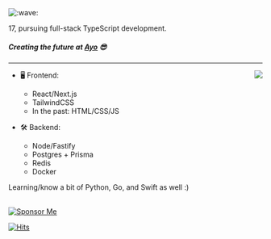 <img src="https://raw.githubusercontent.com/cnrad/cnrad/main/wave.svg" alt=":wave:" />

17, pursuing full-stack TypeScript development.

##### Creating the future at [Ayo](https://ayo.so) 😎

---

<a href="https://discord.com/users/705665813994012695">
  <img src="https://lanyard-profile-readme.vercel.app/api/705665813994012695?hideTimestamp=true&idleMessage=Just%20chillin'%20at%20the%20moment..." align="right" />
</a>

- 🖥️ Frontend:
  - React/Next.js
  - TailwindCSS
  - In the past: HTML/CSS/JS

- 🛠 Backend:
  - Node/Fastify
  - Postgres + Prisma
  - Redis
  - Docker

Learning/know a bit of Python, Go, and Swift as well :)

\
[![Sponsor Me](https://raw.githubusercontent.com/cnrad/cnrad/main/sponsor.svg)](https://sponsor.cnrad.dev)

[![Hits](https://hits.link/hits?url=https://github.com/cnrad&bgLeft=444444&bgRight=575fff&label=visits)](https://hits.link)
